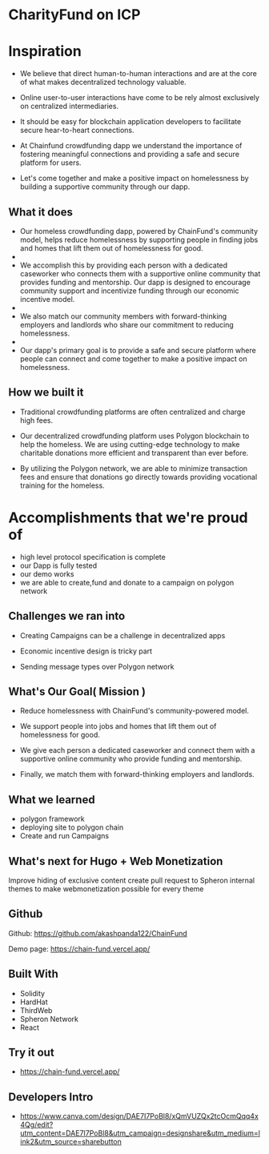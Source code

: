 # CharityFund on ICP

# Inspiration
- We believe that direct human-to-human interactions and are at the core of what makes decentralized technology valuable.

- Online user-to-user interactions have come to be rely almost exclusively on centralized intermediaries.

- It should be easy for blockchain application developers to facilitate secure hear-to-heart connections.

- At Chainfund crowdfunding dapp we understand the importance of fostering meaningful connections and providing a safe and secure platform for users.

- Let's come together and make a positive impact on homelessness by building a supportive community through our dapp.

## What it does
- Our homeless crowdfunding dapp, powered by ChainFund's community model, helps reduce homelessness by supporting people in finding jobs and homes that lift them out of homelessness for good.
- 
- We accomplish this by providing each person with a dedicated caseworker who connects them with a supportive online community that provides funding and mentorship. Our dapp is designed to encourage community support and incentivize funding through our economic incentive model.
- 
- We also match our community members with forward-thinking employers and landlords who share our commitment to reducing homelessness. 
- 
- Our dapp's primary goal is to provide a safe and secure platform where people can connect and come together to make a positive impact on homelessness.



## How we built it
- Traditional crowdfunding platforms are often centralized and charge high fees.

- Our decentralized crowdfunding platform uses Polygon blockchain to help the homeless. We are using cutting-edge technology to make charitable donations more efficient and transparent than ever before.

- By utilizing the Polygon network, we are able to minimize transaction fees and ensure that donations go directly towards providing vocational training for the homeless.

# Accomplishments that we're proud of
- high level protocol specification is complete
- our Dapp is fully tested 
- our demo works
- we are able to create,fund and donate to a campaign on polygon network
 

## Challenges we ran into
- Creating Campaigns can be a challenge in decentralized apps

- Economic incentive design is tricky part 

- Sending  message types over Polygon network

## What's Our Goal( Mission )
- Reduce homelessness with ChainFund's community-powered model.

- We support people into jobs and homes that lift them out of homelessness for good. 

- We give each person a dedicated caseworker and connect them with a supportive online community who provide funding and mentorship. 

- Finally, we match them with forward-thinking employers and landlords.


## What we learned
- polygon framework
- deploying site to polygon chain
- Create and run Campaigns

## What's next for Hugo + Web Monetization
Improve hiding of exclusive content
create pull request to Spheron internal themes to make webmonetization possible for every theme

## Github
Github: https://github.com/akashpanda122/ChainFund

Demo page: https://chain-fund.vercel.app/

## Built With
- Solidity
- HardHat
- ThirdWeb
- Spheron Network 
- React


## Try it out
- https://chain-fund.vercel.app/
## Developers Intro
- https://www.canva.com/design/DAE7I7PoBl8/xQmVUZQx2tcOcmQqq4x4Qg/edit?utm_content=DAE7I7PoBl8&utm_campaign=designshare&utm_medium=link2&utm_source=sharebutton
